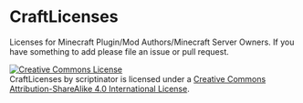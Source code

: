 # CraftLicenses
Licenses for Minecraft Plugin/Mod Authors/Minecraft Server Owners. If you have something to add please file an issue or pull request.

[![Creative Commons License](https://i.creativecommons.org/l/by-sa/4.0/88x31.png)](http://creativecommons.org/licenses/by-sa/4.0/)  
<span xmlns:dct="http://purl.org/dc/terms/" href="http://purl.org/dc/dcmitype/Text" property="dct:title" rel="dct:type">CraftLicenses</span> by <span xmlns:cc="http://creativecommons.org/ns#" property="cc:attributionName">scriptinator</span> is licensed under a [Creative Commons Attribution-ShareAlike 4.0 International License](http://creativecommons.org/licenses/by-sa/4.0/).
